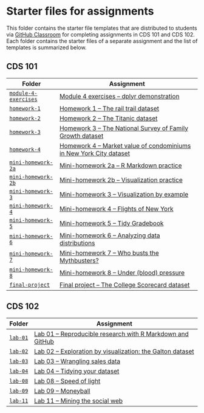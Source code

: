 # Starter files for assignments

This folder contains the starter file templates that are distributed to students via [GitHub Classroom][github-classroom] for completing assignments in CDS 101 and CDS 102.
Each folder contains the starter files of a separate assignment and the list of templates is summarized below.

[github-classroom]: https://classroom.github.com

## CDS 101

| Folder                                     | Assignment                                                                       |
| -----------------                          | -----------------------------------------                                        |
| [`module-4-exercises`](module-4-exercises) | [Module 4 exercises – dplyr demonstration][module-4-exercises]                   |
| [`homework-1`](homework-1)                 | [Homework 1 – The rail trail dataset][homework-1]                                |
| [`homework-2`](homework-2)                 | [Homework 2 – The Titanic dataset][homework-2]                                   |
| [`homework-3`](homework-3)                 | [Homework 3 – The National Survey of Family Growth dataset][homework-3]          |
| [`homework-4`](homework-4)                 | [Homework 4 – Market value of condominiums in New York City dataset][homework-4] |
| [`mini-homework-2a`](mini-homework-2a)     | [Mini-homework 2a – R Markdown practice][minihw-2a]                              |
| [`mini-homework-2b`](mini-homework-2b)     | [Mini-homework 2b – Visualization practice][minihw-2b]                           |
| [`mini-homework-3`](mini-homework-3)       | [Mini-homework 3 – Visualization by example][minihw-3]                           |
| [`mini-homework-4`](mini-homework-4)       | [Mini-homework 4 – Flights of New York][minihw-4]                                |
| [`mini-homework-5`](mini-homework-5)       | [Mini-homework 5 – Tidy Gradebook][minihw-5]                                     |
| [`mini-homework-6`](mini-homework-6)       | [Mini-homework 6 – Analyzing data distributions][minihw-6]                       |
| [`mini-homework-7`](mini-homework-7)       | [Mini-homework 7 – Who busts the Mythbusters?][minihw-7]                         |
| [`mini-homework-8`](mini-homework-8)       | [Mini-homework 8 – Under (blood) pressure][minihw-8]                             |
| [`final-project`](final-project)           | [Final project – The College Scorecard dataset][final-project]                   |

[module-4-exercises]: https://www.cds101.com/assignments/module04-exercises/
[homework-1]: https://www.cds101.com/assignments/homework-1/
[homework-2]: https://www.cds101.com/assignments/homework-2/
[homework-3]: https://www.cds101.com/assignments/homework-3/
[homework-4]: https://www.cds101.com/assignments/homework-4/
[minihw-2a]: https://www.cds101.com/assignments/minihw02a-rmarkdown-practice/
[minihw-2b]: https://www.cds101.com/assignments/minihw02b-visualization-practice/
[minihw-3]: https://www.cds101.com/assignments/minihw03-visualization-by-example/
[minihw-4]: https://www.cds101.com/assignments/minihw04-flights-of-new-york/
[minihw-5]: https://www.cds101.com/assignments/minihw05-tidy-gradebook/
[minihw-6]: https://www.cds101.com/assignments/minihw06-analyzing-data-distributions/
[minihw-7]: https://www.cds101.com/assignments/minihw07-who-busts-the-mythbusters/
[minihw-8]: https://www.cds101.com/assignments/minihw08-under-blood-pressure/
[final-project]: https://www.cds101.com/assignments/final-project/

## CDS 102

| Folder             | Assignment                                                          |
| -----------------  | -----------------------------------------                           |
| [`lab-01`](lab-01) | [Lab 01 – Reproducible research with R Markdown and GitHub][lab-01] |
| [`lab-02`](lab-02) | [Lab 02 – Exploration by visualization: the Galton dataset][lab-02] |
| [`lab-03`](lab-03) | [Lab 03 – Wrangling sales data][lab-03]                             |
| [`lab-04`](lab-04) | [Lab 04 – Tidying your dataset][lab-04]                             |
| [`lab-08`](lab-08) | [Lab 08 – Speed of light][lab-08]                                   |
| [`lab-09`](lab-09) | [Lab 09 – Moneyball][lab-09]                                        |
| [`lab-11`](lab-11) | [Lab 11 – Mining the social web][lab-11]                            |

[lab-01]: https://www.cds101.com/labs/lab-01-learning-to-use-github-and-rmarkdown/
[lab-02]: https://www.cds101.com/labs/lab-02-exploration-by-visualization-the-galton-dataset/
[lab-03]: https://www.cds101.com/labs/lab-03-wrangling-sales-data/
[lab-04]: https://www.cds101.com/labs/lab-04-tidying-your-dataset/
[lab-08]: https://www.cds101.com/labs/lab-08-speed-of-light/
[lab-09]: https://www.cds101.com/labs/lab-09-moneyball/
[lab-11]: https://www.cds101.com/labs/lab-11-mining-the-social-web/
